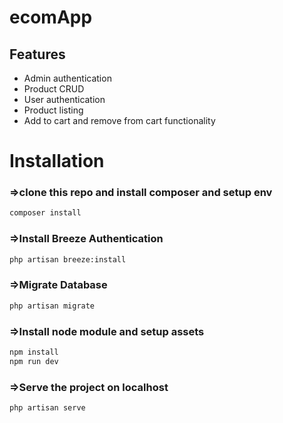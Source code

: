 # ecomApp

## Features

- Admin authentication 
- Product CRUD 
- User authentication
- Product  listing
- Add to cart and remove from cart functionality  


# Installation

### =>clone this repo and install composer and setup env
```bash
composer install
```
 
### =>Install Breeze Authentication
```bash
php artisan breeze:install
```
    
### =>Migrate Database
```bash
php artisan migrate
```
  
### =>Install node module  and setup assets
```bash
npm install
npm run dev
```

### =>Serve the project on localhost
```bash
php artisan serve
```
    